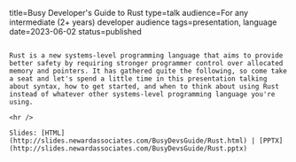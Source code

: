title=Busy Developer's Guide to Rust
type=talk
audience=For any intermediate (2+ years) developer audience
tags=presentation, language
date=2023-06-02
status=published
~~~~~~

Rust is a new systems-level programming language that aims to provide better safety by requiring stronger programmer control over allocated memory and pointers. It has gathered quite the following, so come take a seat and let's spend a little time in this presentation talking about syntax, how to get started, and when to think about using Rust instead of whatever other systems-level programming language you're using.
    
<hr />

Slides: [HTML](http://slides.newardassociates.com/BusyDevsGuide/Rust.html) | [PPTX](http://slides.newardassociates.com/BusyDevsGuide/Rust.pptx)
